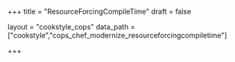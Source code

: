 +++
title = "ResourceForcingCompileTime"
draft = false

layout = "cookstyle_cops"
data_path = ["cookstyle","cops_chef_modernize_resourceforcingcompiletime"]

+++

<!-- The content of this page is automatically generated from the
cops_chef_modernize_resourceforcingcompiletime.yml file in github.com/chef/cookstyle/blob/main/docs-chef-io/data/cookstyle/. -->
